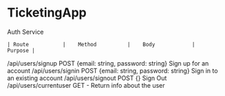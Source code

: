 # TicketingApp

Auth Service

    | Route           |    Method          |    Body            |            Purpose | 
    
/api/users/signup        POST   {email: string, password: string}   Sign up for an account
/api/users/signin        POST   {email: string, password: string}   Sign in to an existing account
/api/users/signout       POST                {}                     Sign Out
/api/users/currentuser   GET                  -                     Return info about the user
